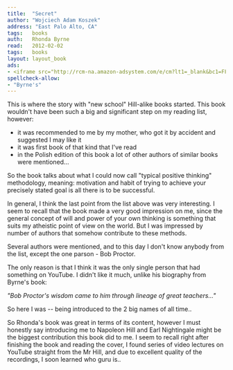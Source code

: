 ```yaml
---
title:	"Secret"
author: "Wojciech Adam Koszek"
address: "East Palo Alto, CA"
tags:	books
auth:	Rhonda Byrne
read:	2012-02-02
tags:	books
layout: layout_book
ads:
- <iframe src="http://rcm-na.amazon-adsystem.com/e/cm?lt1=_blank&bc1=FFFFFF&IS2=1&npa=1&bg1=FFFFFF&fc1=000000&lc1=FF0000&t=wkoszek-20&o=1&p=8&l=as4&m=amazon&f=ifr&ref=ss_til&asins=1582701709" style="width:120px;height:240px;" scrolling="no" marginwidth="0" marginheight="0" frameborder="0"></iframe>
spellcheck-allow:
- "Byrne's"
---
```


This is where the story with "new school" Hill-alike books started. This
book wouldn't have been such a big and significant step on my reading list,
however:

+ it was recommended to me by my mother, who got it by accident and
suggested I may like it
+ it was first book of that kind that I've read
+ in the Polish edition of this book a lot of other authors of similar books
were mentioned...

So the book talks about what I could now call "typical positive thinking"
methodology, meaning: motivation and habit of trying to achieve your
precisely stated goal is all there is to be successful.

In general, I think the last point from the list above was very interesting.
I seem to recall that the book made a very good impression on me, since the
general concept of will and power of your own thinking is something that
suits my atheistic point of view on the world. But I was impressed by number
of authors that somehow contribute to these methods.

Several authors were mentioned, and to this day I don't know anybody from
the list, except the one parson - Bob Proctor.

The only reason is that I think it was the only single person that had
something on YouTube. I didn't like it much, unlike his biography from
Byrne's book:

*"Bob Proctor's wisdom came to him through lineage of great teachers..."*

So here I was -- being introduced to the 2 big names of all time..

So Rhonda's book was great in terms of its content, however I must honestly
say introducing me to Napoleon Hill and Earl Nightingale might be the
biggest contribution this book did to me. I seem to recall right after
finishing the book and reading the cover, I found series of video lectures
on YouTube straight from the Mr Hill, and due to excellent quality of the
recordings, I soon learned who guru is..
